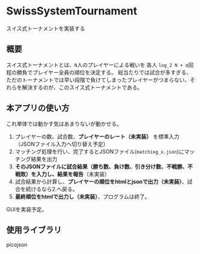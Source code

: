 # SwissSystemTournament
スイス式トーナメントを実装する

## 概要
スイス式トーナメントとは、`N`人のプレイヤーによる戦いを 各人 `log_2 N + α`回程の勝負でプレイヤー全員の順位を決定する。
総当たりでは試合が多すぎる、ただのトーナメントでは早い段階で負けてしまったプレイヤーがつまらない、それらを解決するのが、このスイス式トーナメントである。

## 本アプリの使い方
これ単体では動かす気はあまりないが動かせる。

1. プレイヤーの数、試合数、**プレイヤーのレート（未実装）** を標準入力（JSONファイル入力へ切り替え予定）  
2. マッチング処理を行い、完了するとJSONファイル(`matching_x.json`)にマッチング結果を出力
3. **そのJSONファイルに試合結果（勝ち数、負け数、引き分け数、不戦勝、不戦敗）を入力し、結果を報告**（未実装）
4. 試合結果から計算し、**プレイヤーの順位をhtmlとjsonで出力（未実装）**、試合を続けるなら2.へ戻る。
5. **最終順位をhtmlで出力し（未実装）**、プログラムは終了。

GUIを実装予定。

## 使用ライブラリ
picojson
